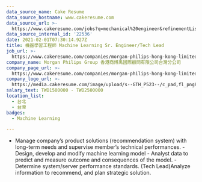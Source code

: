 ```yaml
---
data_source_name: Cake Resume
data_source_hostname: www.cakeresume.com
data_source_url: >-
  https://www.cakeresume.com/jobs?q=mechanical%20engineer&refinementList%5Blang_name%5D%5B0%5D=English&refinementList%5Bsalary_type%5D=per_year&range%5Bsalary_range%5D%5Bmin%5D=1000000&page=3
data_source_internal_id: '22536'
date: 2021-02-01T07:30:14.927Z
title: 機器學習工程師 Machine Learning Sr. Engineer/Tech Lead
job_url: >-
  https://www.cakeresume.com/companies/morgan-philips-hong-kong-limited-taiwan-branch/jobs/machine-learning-sr-engineer-tech-lead
company_name: Morgan Philips Group 香港商博禹國際顧問有限公司台灣分公司
company_page_url: >-
  https://www.cakeresume.com/companies/morgan-philips-hong-kong-limited-taiwan-branch
company_logo_url: >-
  https://media.cakeresume.com/image/upload/s--GTH_P523--/c_pad,fl_png8,h_200,w_200/v1568172484/nvzyjpche72gydugggfm.png
salary_text: TWD1500000 - TWD2500000
location_list:
  - 台北
  - 台灣
badges:
  - Machine Learning

---
```


- Manage company’s product solutions (recommendation system) with long-term needs and supervise member’s technical performances. - Design, develop and modify machine learning model - Analyst data to predict and measure outcome and consequences of the model. - Determine system/server performance standards. (Tech Lead)Analyze information to recommend, and plan strategic solution.